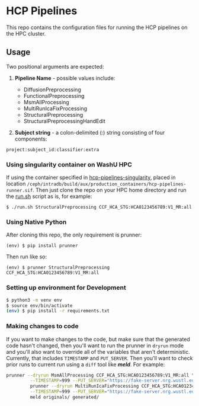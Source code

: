 # HCP Pipelines
This repo contains the configuration files for running the HCP pipelines on the
HPC cluster.

## Usage
Two positional arguments are expected:
1. **Pipeline Name** - possible values include:
    * DiffusionPreprocessing
    * FunctionalPreprocessing
    * MsmAllProcessing
    * MultiRunIcaFixProcessing
    * StructuralPreprocessing
    * StructuralPreprocessingHandEdit

2. **Subject string** - a colon-delimited (:) string consisting of four components:
```
project:subject_id:classifier:extra
```

### Using singularity container on WashU HPC
If using the container specified in [hcp-pipelines-singularity](https://github.com/mobalt/hcp-pipelines-singularity),
placed in location `/ceph/intradb/build/aux/production_containers/hcp-pipelines-runner.sif`.
Then just clone the repo on your HPC home directory and run the
[run.sh](https://github.com/mobalt/hcp-pipelines/blob/master/run.sh) script as is, for example:
```
$ ./run.sh StructuralPreprocessing CCF_HCA_STG:HCA0123456789:V1_MR:all
```

### Using Native Python
After cloning this repo, the only requirement is prunner:
```
(env) $ pip install prunner
```
Then run like so:
```
(env) $ prunner StructuralPreprocessing CCF_HCA_STG:HCA0123456789:V1_MR:all
```


### Setting up environment for Development
```sh
$ python3 -m venv env
$ source env/bin/activate
(env) $ pip install -r requirements.txt
```

### Making changes to code
If you want to make changes to the code, but make sure that the generated code
hasn't changed, then you'll want to run the prunner in `dryrun` mode and you'll
also want to override all of the variables that aren't deterministic. Currently,
that includes `TIMESTAMP` and `PUT_SERVER`. Then you'll want to check prior runs
to current run using a `diff` tool like ***meld***. For example:
``` bash
prunner --dryrun MsmAllProcessing CCF_HCA_STG:HCA0123456789:V1_MR:all \
         --TIMESTAMP=999 --PUT_SERVER="https://fake-server.nrg.wustl.edu"; \
         prunner --dryrun MultiRunIcaFixProcessing CCF_HCA_STG:HCA0123456789:V1_MR:all \
         --TIMESTAMP=999 --PUT_SERVER="https://fake-server.nrg.wustl.edu"; \
         meld originals/ generated/
```
